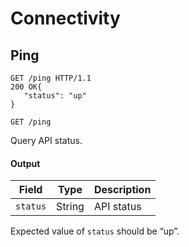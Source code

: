 # Connectivity

<!-- Ping -->

<h2 id="ping">Ping</h2>
<div class="highlight"><pre class="chroma"><code class="language-http" data-lang="http"><span class="nf">GET</span> <span class="nn">/ping</span> <span class="kr">HTTP</span><span class="o">/</span><span class="m">1.1</span>
<span class="err">200</span> <span class="l">OK</span><span class="p">{</span>
   <span class="nt">&#34;status&#34;</span><span class="p">:</span> <span class="s2">&#34;up&#34;</span>
<span class="p">}</span></code></pre></div>
<p><api><code>GET /ping</code></api></p>

<p>Query API status.</p>

<h4 id="output">Output</h4>

<table>
<thead>
<tr>
<th>Field</th>
<th>Type</th>
<th>Description</th>
</tr>
</thead>

<tbody>
<tr>
<td><code>status</code></td>
<td>String</td>
<td>API status</td>
</tr>
</tbody>
</table>

<p>Expected value of <code>status</code> should be &ldquo;up&rdquo;.</p>
<!-- End Ping -->
